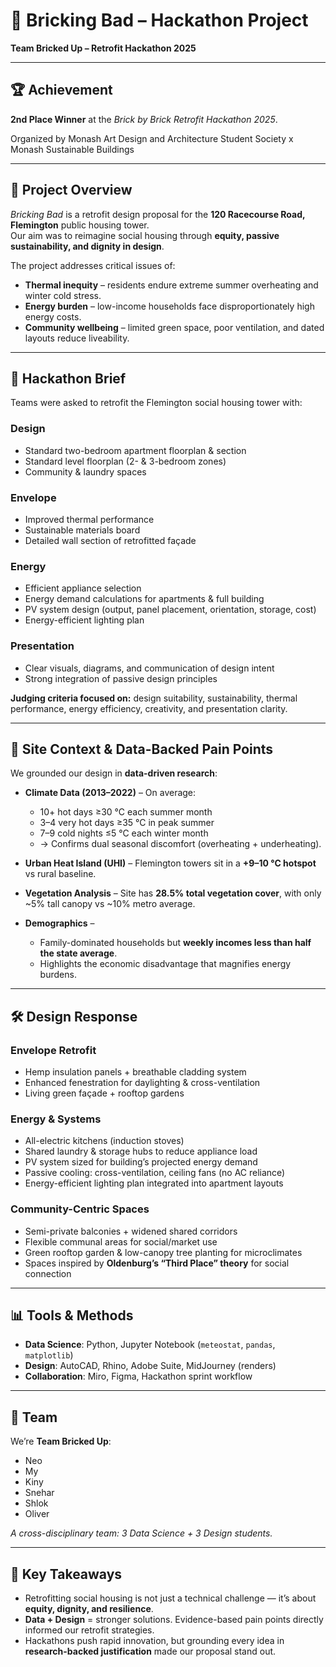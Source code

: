 # 🧱 Bricking Bad – Hackathon Project  

**Team Bricked Up – Retrofit Hackathon 2025**  

---

## 🏆 Achievement  
**2nd Place Winner** at the *Brick by Brick Retrofit Hackathon 2025*. 

Organized by Monash Art Design and Architecture Student Society x Monash Sustainable Buildings

---

## 📌 Project Overview  
*Bricking Bad* is a retrofit design proposal for the **120 Racecourse Road, Flemington** public housing tower.  
Our aim was to reimagine social housing through **equity, passive sustainability, and dignity in design**.  

The project addresses critical issues of:  
- **Thermal inequity** – residents endure extreme summer overheating and winter cold stress.  
- **Energy burden** – low-income households face disproportionately high energy costs.  
- **Community wellbeing** – limited green space, poor ventilation, and dated layouts reduce liveability.  

---

## 🎯 Hackathon Brief  
Teams were asked to retrofit the Flemington social housing tower with:  

### Design  
- Standard two-bedroom apartment floorplan & section  
- Standard level floorplan (2- & 3-bedroom zones)  
- Community & laundry spaces  

### Envelope  
- Improved thermal performance  
- Sustainable materials board  
- Detailed wall section of retrofitted façade  

### Energy  
- Efficient appliance selection  
- Energy demand calculations for apartments & full building  
- PV system design (output, panel placement, orientation, storage, cost)  
- Energy-efficient lighting plan  

### Presentation  
- Clear visuals, diagrams, and communication of design intent  
- Strong integration of passive design principles  

**Judging criteria focused on:** design suitability, sustainability, thermal performance, energy efficiency, creativity, and presentation clarity.  

---

## 🔎 Site Context & Data-Backed Pain Points  
We grounded our design in **data-driven research**:  

- **Climate Data (2013–2022)** – On average:  
  - 10+ hot days ≥30 °C each summer month  
  - 3–4 very hot days ≥35 °C in peak summer  
  - 7–9 cold nights ≤5 °C each winter month  
  - → Confirms dual seasonal discomfort (overheating + underheating).  

- **Urban Heat Island (UHI)** – Flemington towers sit in a **+9–10 °C hotspot** vs rural baseline.  

- **Vegetation Analysis** – Site has **28.5% total vegetation cover**, with only ~5% tall canopy vs ~10% metro average.  

- **Demographics** –  
  - Family-dominated households but **weekly incomes less than half the state average**.  
  - Highlights the economic disadvantage that magnifies energy burdens.  

---

## 🛠️ Design Response  

### Envelope Retrofit  
- Hemp insulation panels + breathable cladding system  
- Enhanced fenestration for daylighting & cross-ventilation  
- Living green façade + rooftop gardens  

### Energy & Systems  
- All-electric kitchens (induction stoves)  
- Shared laundry & storage hubs to reduce appliance load  
- PV system sized for building’s projected energy demand  
- Passive cooling: cross-ventilation, ceiling fans (no AC reliance)  
- Energy-efficient lighting plan integrated into apartment layouts  

### Community-Centric Spaces  
- Semi-private balconies + widened shared corridors  
- Flexible communal areas for social/market use  
- Green rooftop garden & low-canopy tree planting for microclimates  
- Spaces inspired by **Oldenburg’s “Third Place” theory** for social connection  

---

## 📊 Tools & Methods  
- **Data Science**: Python, Jupyter Notebook (`meteostat`, `pandas`, `matplotlib`)  
- **Design**: AutoCAD, Rhino, Adobe Suite, MidJourney (renders)  
- **Collaboration**: Miro, Figma, Hackathon sprint workflow  

---

## 👥 Team  
We’re **Team Bricked Up**:  
- Neo  
- My  
- Kiny  
- Snehar  
- Shlok  
- Oliver  

*A cross-disciplinary team: 3 Data Science + 3 Design students.*  

---

## 🌱 Key Takeaways  
- Retrofitting social housing is not just a technical challenge — it’s about **equity, dignity, and resilience**.  
- **Data + Design** = stronger solutions. Evidence-based pain points directly informed our retrofit strategies.  
- Hackathons push rapid innovation, but grounding every idea in **research-backed justification** made our proposal stand out.  
